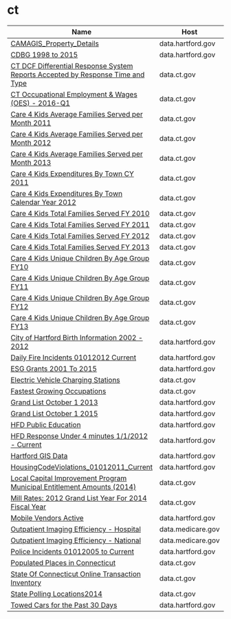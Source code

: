 # ct

Name | Host | Published
---- | ---- | ---------
[CAMAGIS_Property_Details](../datasets/uepu-9ktm.md) | data.hartford.gov | 2015&#x2011;04&#x2011;27
[CDBG 1998 to 2015](../datasets/vmvf-icyf.md) | data.hartford.gov | 2014&#x2011;09&#x2011;18
[CT DCF Differential Response System Reports Accepted by Response Time and Type](../datasets/35x9-cadj.md) | data.ct.gov | 2015&#x2011;07&#x2011;23
[CT Occupational Employment & Wages (OES) - 2016-Q1](../datasets/tids-7w95.md) | data.ct.gov | 2016&#x2011;06&#x2011;16
[Care 4 Kids Average Families Served per Month 2011](../datasets/59q7-vx2z.md) | data.ct.gov | 2014&#x2011;03&#x2011;10
[Care 4 Kids Average Families Served per Month 2012](../datasets/b8m4-qg3s.md) | data.ct.gov | 2014&#x2011;03&#x2011;10
[Care 4 Kids Average Families Served per Month 2013](../datasets/chyx-qrjt.md) | data.ct.gov | 2014&#x2011;03&#x2011;10
[Care 4 Kids Expenditures By Town CY 2011](../datasets/pqd2-9uud.md) | data.ct.gov | 2014&#x2011;03&#x2011;10
[Care 4 Kids Expenditures By Town Calendar Year 2012](../datasets/dcwn-aa3d.md) | data.ct.gov | 2014&#x2011;03&#x2011;10
[Care 4 Kids Total Families Served FY 2010](../datasets/psqf-2jv4.md) | data.ct.gov | 2014&#x2011;03&#x2011;10
[Care 4 Kids Total Families Served FY 2011](../datasets/3mqv-d66s.md) | data.ct.gov | 2014&#x2011;03&#x2011;10
[Care 4 Kids Total Families Served FY 2012](../datasets/3dd4-v7yv.md) | data.ct.gov | 2014&#x2011;03&#x2011;10
[Care 4 Kids Total Families Served FY 2013](../datasets/ru4i-m74j.md) | data.ct.gov | 2014&#x2011;03&#x2011;10
[Care 4 Kids Unique Children By Age Group FY10](../datasets/axur-9t7e.md) | data.ct.gov | 2014&#x2011;03&#x2011;10
[Care 4 Kids Unique Children By Age Group FY11](../datasets/vu37-8imu.md) | data.ct.gov | 2014&#x2011;03&#x2011;13
[Care 4 Kids Unique Children By Age Group FY12](../datasets/566n-8368.md) | data.ct.gov | 2014&#x2011;03&#x2011;10
[Care 4 Kids Unique Children By Age Group FY13](../datasets/daph-qkdb.md) | data.ct.gov | 2014&#x2011;03&#x2011;10
[City of Hartford Birth Information 2002 - 2012](../datasets/cbzv-qf8c.md) | data.hartford.gov | 2014&#x2011;09&#x2011;02
[Daily Fire Incidents 01012012 Current](../datasets/izai-dug8.md) | data.hartford.gov | 2015&#x2011;05&#x2011;18
[ESG Grants 2001 To 2015](../datasets/i6uz-rj2n.md) | data.hartford.gov | 2014&#x2011;10&#x2011;27
[Electric Vehicle Charging Stations](../datasets/88b5-ii6i.md) | data.ct.gov | 2016&#x2011;03&#x2011;15
[Fastest Growing Occupations](../datasets/2mrq-up9y.md) | data.ct.gov | 2014&#x2011;03&#x2011;11
[Grand List October 1 2013](../datasets/5er3-ksug.md) | data.hartford.gov | 2014&#x2011;03&#x2011;27
[Grand List October 1 2015](../datasets/rc64-nptr.md) | data.hartford.gov | 2016&#x2011;04&#x2011;28
[HFD Public Education](../datasets/e9py-nv9q.md) | data.hartford.gov | 2015&#x2011;09&#x2011;11
[HFD Response Under 4 minutes 1/1/2012 - Current](../datasets/2qj6-tvch.md) | data.hartford.gov | 2015&#x2011;09&#x2011;09
[Hartford GIS Data](../datasets/9t3u-k43z.md) | data.hartford.gov | 2016&#x2011;09&#x2011;30
[HousingCodeViolations_01012011_Current](../datasets/86ax-cfey.md) | data.hartford.gov | 2016&#x2011;12&#x2011;14
[Local Capital Improvement Program Municipal Entitlement Amounts (2014)](../datasets/u3kj-kc89.md) | data.ct.gov | 2014&#x2011;03&#x2011;13
[Mill Rates: 2012 Grand List Year For 2014 Fiscal Year](../datasets/686s-2uqm.md) | data.ct.gov | 2014&#x2011;02&#x2011;18
[Mobile Vendors Active](../datasets/gab7-hi8g.md) | data.hartford.gov | 2015&#x2011;05&#x2011;20
[Outpatient Imaging Efficiency - Hospital](../datasets/wkfw-kthe.md) | data.medicare.gov | 2016&#x2011;12&#x2011;19
[Outpatient Imaging Efficiency - National](../datasets/di9i-zzrc.md) | data.medicare.gov | 2016&#x2011;12&#x2011;19
[Police Incidents 01012005 to Current](../datasets/889t-nwfu.md) | data.hartford.gov | 2015&#x2011;04&#x2011;27
[Populated Places in Connecticut](../datasets/t8jt-ytwj.md) | data.ct.gov | 2015&#x2011;04&#x2011;06
[State Of Connecticut Online Transaction Inventory](../datasets/uxdv-m92a.md) | data.ct.gov | 2016&#x2011;06&#x2011;15
[State Polling Locations2014](../datasets/gayd-dkrx.md) | data.ct.gov | 2014&#x2011;11&#x2011;13
[Towed Cars for the Past 30 Days](../datasets/hefc-wgp8.md) | data.hartford.gov | 2015&#x2011;04&#x2011;27

